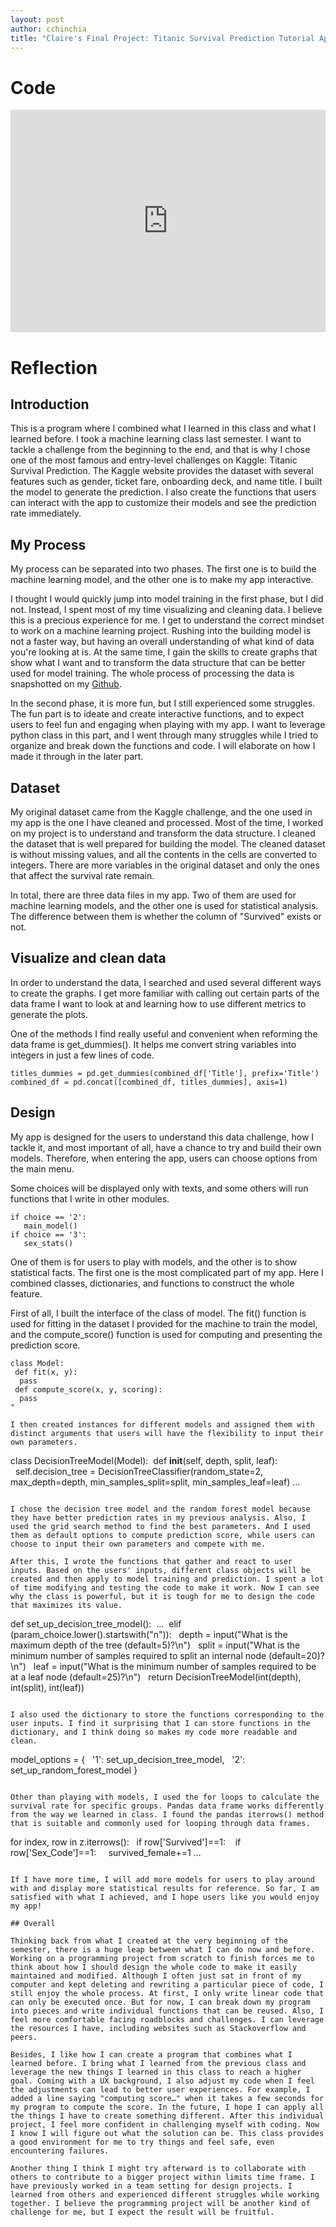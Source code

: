 ```yaml
---
layout: post
author: cchinchia
title: "Claire's Final Project: Titanic Survival Prediction Tutorial App"
---
```


# Code
<iframe src="https://trinket.io/embed/python3/e776c2d147" width="100%" height="356" frameborder="0" marginwidth="0" marginheight="0" allowfullscreen></iframe>

# Reflection

## Introduction

This is a program where I combined what I learned in this class and what I learned before. I took a machine learning class last semester. I want to tackle a challenge from the beginning to the end, and that is why I chose one of the most famous and entry-level challenges on Kaggle: Titanic Survival Prediction. The Kaggle website provides the dataset with several features such as gender, ticket fare, onboarding deck, and name title.
I built the model to generate the prediction. I also create the functions that users can interact with the app to customize their models and see the prediction rate immediately.

## My Process

My process can be separated into two phases. The first one is to build the machine learning model, and the other one is to make my app interactive.

I thought I would quickly jump into model training in the first phase, but I did not. Instead, I spent most of my time visualizing and cleaning data. I believe this is a precious experience for me. I get to understand the correct mindset to work on a machine learning project. Rushing into the building model is not a faster way, but having an overall understanding of what kind of data you're looking at is. At the same time, I gain the skills to create graphs that show what I want and to transform the data structure that can be better used for model training. The whole process of processing the data is snapshotted on my [Github](https://github.com/cchinchia/Titanic-Challenge/blob/main/snapshot-20201206.ipynb).

In the second phase, it is more fun, but I still experienced some struggles. The fun part is to ideate and create interactive functions, and to expect users to feel fun and engaging when playing with my app. I want to leverage python class in this part, and I went through many struggles while I tried to organize and break down the functions and code. I will elaborate on how I made it through in the later part.

## Dataset

My original dataset came from the Kaggle challenge, and the one used in my app is the one I have cleaned and processed. Most of the time, I worked on my project is to understand and transform the data structure. I cleaned the dataset that is well prepared for building the model. The cleaned dataset is without missing values, and all the contents in the cells are converted to integers. There are more variables in the original dataset and only the ones that affect the survival rate remain.

In total, there are three data files in my app. Two of them are used for machine learning models, and the other one is used for statistical analysis. The difference between them is whether the column of "Survived" exists or not.

## Visualize and clean data

In order to understand the data, I searched and used several different ways to create the graphs. I get more familiar with calling out certain parts of the data frame I want to look at and learning how to use different metrics to generate the plots.

One of the methods I find really useful and convenient when reforming the data frame is get_dummies(). It helps me convert string variables into integers in just a few lines of code. 

```
titles_dummies = pd.get_dummies(combined_df['Title'], prefix='Title')
combined_df = pd.concat([combined_df, titles_dummies], axis=1)
```

## Design

My app is designed for the users to understand this data challenge, how I tackle it, and most important of all, have a chance to try and build their own models. Therefore, when entering the app, users can choose options from the main menu. 

Some choices will be displayed only with texts, and some others will run functions that I write in other modules.

```
if choice == '2':
   main_model()
if choice == '3':
   sex_stats()
```

One of them is for users to play with models, and the other is to show statistical facts.
The first one is the most complicated part of my app. Here I combined classes, dictionaries, and functions to construct the whole feature.

First of all, I built the interface of the class of model. The fit() function is used for fitting in the dataset I provided for the machine to train the model, and the compute_score() function is used for computing and presenting the prediction score.

```
class Model:
 def fit(x, y):
  pass
 def compute_score(x, y, scoring):
  pass
"

I then created instances for different models and assigned them with distinct arguments that users will have the flexibility to input their own parameters.

```
class DecisionTreeModel(Model):
 def __init__(self, depth, split, leaf):
  self.decision_tree = DecisionTreeClassifier(random_state=2, max_depth=depth, min_samples_split=split, min_samples_leaf=leaf)
…
```

I chose the decision tree model and the random forest model because they have better prediction rates in my previous analysis. Also, I used the grid search method to find the best parameters. And I used them as default options to compute prediction score, while users can choose to input their own parameters and compete with me.

After this, I wrote the functions that gather and react to user inputs. Based on the users' inputs, different class objects will be created and then apply to model training and prediction. I spent a lot of time modifying and testing the code to make it work. Now I can see why the class is powerful, but it is tough for me to design the code that maximizes its value.

```
def set_up_decision_tree_model():
 …
 elif (param_choice.lower().startswith("n")):
  depth = input("What is the maximum depth of the tree (default=5)?\n")
  split = input("What is the minimum number of samples required to split an internal node (default=20)?\n")
  leaf = input("What is the minimum number of samples required to be at a leaf node (default=25)?\n")
  return DecisionTreeModel(int(depth), int(split), int(leaf))
```

I also used the dictionary to store the functions corresponding to the user inputs. I find it surprising that I can store functions in the dictionary, and I think doing so makes my code more readable and clean.

```
model_options = {
  '1': set_up_decision_tree_model,
  '2': set_up_random_forest_model
}
```

Other than playing with models, I used the for loops to calculate the survival rate for specific groups. Pandas data frame works differently from the way we learned in class. I found the pandas iterrows() method that is suitable and commonly used for looping through data frames.

```
for index, row in z.iterrows():
  if row['Survived']==1:
   if row['Sex_Code']==1:
    survived_female+=1
…
```

If I have more time, I will add more models for users to play around with and display more statistical results for reference. So far, I am satisfied with what I achieved, and I hope users like you would enjoy my app!

## Overall

Thinking back from what I created at the very beginning of the semester, there is a huge leap between what I can do now and before. Working on a programming project from scratch to finish forces me to think about how I should design the whole code to make it easily maintained and modified. Although I often just sat in front of my computer and kept deleting and rewriting a particular piece of code, I still enjoy the whole process. At first, I only write linear code that can only be executed once. But for now, I can break down my program into pieces and write individual functions that can be reused. Also, I feel more comfortable facing roadblocks and challenges. I can leverage the resources I have, including websites such as Stackoverflow and peers. 

Besides, I like how I can create a program that combines what I learned before. I bring what I learned from the previous class and leverage the new things I learned in this class to reach a higher goal. Coming with a UX background, I also adjust my code when I feel the adjustments can lead to better user experiences. For example, I added a line saying "computing score…" when it takes a few seconds for my program to compute the score. In the future, I hope I can apply all the things I have to create something different. After this individual project, I feel more confident in challenging myself with coding. Now I know I will figure out what the solution can be. This class provides a good environment for me to try things and feel safe, even encountering failures. 

Another thing I think I might try afterward is to collaborate with others to contribute to a bigger project within limits time frame. I have previously worked in a team setting for design projects. I learned from others and experienced different struggles while working together. I believe the programming project will be another kind of challenge for me, but I expect the result will be fruitful. 


